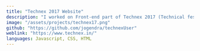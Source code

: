 ```yaml
---
title: "Technex 2017 Website"
description: "I worked on Front-end part of Technex 2017 (Technical fest of IIT(BHU) Varanasi) website. Write maintainable, scalable, responsive, and cross-browser code."
image: "/assets/projects/technex17.png"
github: "https://github.com/jogendra/technexUser"
weblink: "https://www.technex.in/"
languages: Javascript, CSS, HTML
---
```

